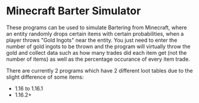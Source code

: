 # Minecraft Barter Simulator
These programs can be used to simulate Bartering from Minecraft, where an entity randomly drops certain items with certain probabilities, when a player throws "Gold Ingots" near the entity. You just need to enter the number of gold ingots to be thrown and the program will virtually throw the gold and collect data such as how many trades did each item get (not the number of items) as well as the percentage occurance of every item trade.

There are currently 2 programs which have 2 different loot tables due to the slight difference of some items:
- 1.16 to 1.16.1
- 1.16.2+
